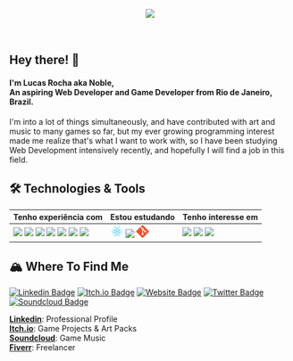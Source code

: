 
<p align="center">
  <img src="https://user-images.githubusercontent.com/78228526/136672537-14352cdc-2bcd-48aa-ba9a-5e37b1e1ddb8.png"/></p>
<br>

## Hey there! 👋

<h4>I'm <b>Lucas Rocha</b> aka <b>Noble</b>,<br>
An aspiring Web Developer and Game Developer from Rio de Janeiro, Brazil.<br></h4>

I'm into a lot of things simultaneously, and have contributed with art and music to many games so far, but my ever growing programming interest made me realize that's what I want to work with, so I have been studying Web Development intensively recently, and hopefully I will find a job in this field.

## 🛠️ Technologies & Tools

|    Tenho experiência com   |    Estou estudando    |    Tenho interesse em  |
| ------------------- | ------------------- | ------------------- |
|  <code><img src="https://user-images.githubusercontent.com/78228526/136673526-557590ab-e5e6-4770-aa9f-c2014466ae53.png" width=23/></code> <code><img src="https://user-images.githubusercontent.com/78228526/136673531-00f2765a-643d-49eb-a483-7c662d99b8ec.png" width=23/></code> <code><img src="https://user-images.githubusercontent.com/78228526/136673415-5212d5b5-f118-4cf7-863d-4a0606f6d1e5.png" width=23/></code> <code><img src="https://user-images.githubusercontent.com/78228526/136674315-bb577e67-a9ef-41b9-aedb-b97c498ee4c9.png" width=23/></code> <code><img src="https://upload.wikimedia.org/wikipedia/commons/thumb/6/6a/Godot_icon.svg/2048px-Godot_icon.svg.png" width=23/></code> <code><img src="https://upload.wikimedia.org/wikipedia/commons/thumb/c/cf/Lua-Logo.svg/1200px-Lua-Logo.svg.png" width=23/></code> <code><img src="https://cdn.iconscout.com/icon/free/png-256/xml-file-2330558-1950399.png" width=23/></code> |  <code><img src="https://raw.githubusercontent.com/github/explore/80688e429a7d4ef2fca1e82350fe8e3517d3494d/topics/react/react.png" width=23/></code> <code><img src="https://user-images.githubusercontent.com/78228526/136673488-71e0c65b-c4b8-42aa-9a6a-c0cbd9af6b9d.png" width=23/></code> <code><img src="https://raw.githubusercontent.com/devicons/devicon/master/icons/git/git-original.svg" width=23/></code> | <code><img src="https://upload.wikimedia.org/wikipedia/commons/thumb/c/cf/Angular_full_color_logo.svg/250px-Angular_full_color_logo.svg.png" width=23/></code> <code><img src="https://bignerdranch.com/wp-content/uploads/2020/10/1200px-Vue.js_Logo_2.svg_.png" width=23/></code> <code><img src="https://w7.pngwing.com/pngs/530/236/png-transparent-reality-television-elixir-blog-television-show-face-off-purple-television-violet.png" width=23/></code>|




## 🏔️ Where To Find Me

[![Linkedin Badge](https://img.shields.io/badge/-Linkedin-0e76a8?style=for-the-badge&logo=Linkedin&logoColor=white)](https://linkedin.com/in/lucrocha2) [![Itch.io Badge](https://img.shields.io/badge/-Itchio-FA5C5C?style=for-the-badge&logo=Itch.io&logoColor=white)](https://nobelven.itch.io/) [![Website Badge](https://img.shields.io/badge/-Website-13448F?style=for-the-badge&logo=google-chrome&logoColor=white)](https://nobelven.itch.io/) [![Twitter Badge](https://img.shields.io/badge/-Twitter-00acee?style=for-the-badge&logo=Twitter&logoColor=white)](https://twitter.com/nobelven) [![Soundcloud Badge](https://img.shields.io/badge/-Soundcloud-FF3300?style=for-the-badge&logo=SoundCloud&logoColor=white)](https://soundcloud.com/nobelven)

**[Linkedin](https://www.linkedin.com/in/lucrocha2/)**: Professional Profile<br>
**[Itch.io](https://nobelven.itch.io/)**: Game Projects & Art Packs<br>
**[Soundcloud](https://soundcloud.com/nobelven)**: Game Music<br>
**[Fiverr](https://www.fiverr.com/nobelven)**: Freelancer
